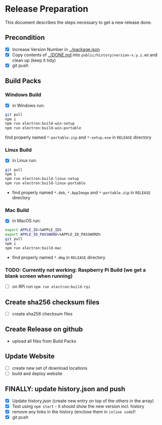 # Release Preparation

This document describes the steps necessary to get a new release done.

## Precondition

- [x] Increase Version Number in [../package.json](../package.json)
- [x] Copy contents of [../DONE.md](../DONE.md) into `public/history/version-x.y.z.md` and clean up (keep it tidy)
- [x] git push

## Build Packs

### Windows Build

- [x] in Windows run:

```bash
git pull
npm i
npm run electron:build-win-setup
npm run electron:build-win-portable
```

find properly named `*-portable.zip` and `*-setup.exe` in `RELEASE` directory

### Linux Build

- [x] in Linux run:

```bash
git pull
npm i
npm run electron:build-linux-setup
npm run electron:build-linux-portable
```

- find properly named `*.deb`, `*.AppImage` and `*-portable.zip` in `RELEASE` directory

### Mac Build

- [x] in MacOS run:

```bash
export APPLE_ID=%APPLE_ID%
export APPLE_ID_PASSWORD=%APPLE_ID_PASSWORD%
git pull
npm i
npm run electron:build-mac
```

- find properly named `*.dmg` in `RELEASE` directory

### TODO: Currently not working: Raspberry Pi Build (we get a blank screen when running)

- [ ] on RPi run `npm run electron:build-rpi`

## Create sha256 checksum files

- [ ] create sha256 checksum files

## Create Release on github

- upload all files from Build Packs

## Update Website

- [ ] create new set of download locations
- [ ] build and deploy website

## FINALLY: update history.json and push

- [x] Update history.json (create new entry on top of the others in the array)
- [x] Test using `npm start` - it should show the new version incl. history
- [x] remove any links in the history (enclose them in `inline code`)!
- [x] git push
